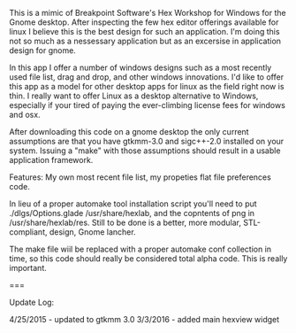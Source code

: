 This is a mimic of Breakpoint Software's Hex Workshop for Windows for the Gnome desktop. After inspecting the few hex editor offerings available for linux I believe this is the best design for such an application. 
I'm doing this not so much as a nessessary application but as an excersise in application design for gnome.

In this app I offer a number of windows designs such as a most recently used file list, drag and drop, and other windows innovations. I'd like to offer this app as a model for other desktop apps for linux as the field right now is thin. I really want to offer Linux as a desktop alternative to Windows, especially if your tired of paying the ever-climbing license fees for windows and osx.

After downloading this code on a gnome desktop the only current assumptions are that you have gtkmm-3.0 and sigc++-2.0 installed on your system. Issuing a "make" with those assumptions should result in a usable application framework.

Features: My own most recent file list, my propeties flat file preferences code.

In lieu of a proper automake tool installation script you'll need to put ./dlgs/Options.glade /usr/share/hexlab, and the copntents of png in /usr/share/hexlab/res. Still to be done is a better, more modular, STL-compliant, design, Gnome lancher.

The make file wiil be replaced with a proper automake conf collection in time, so this code should really be considered total alpha code. This is really important.

===

Update Log:

4/25/2015 - updated to gtkmm 3.0
3/3/2016 - added main hexview widget

